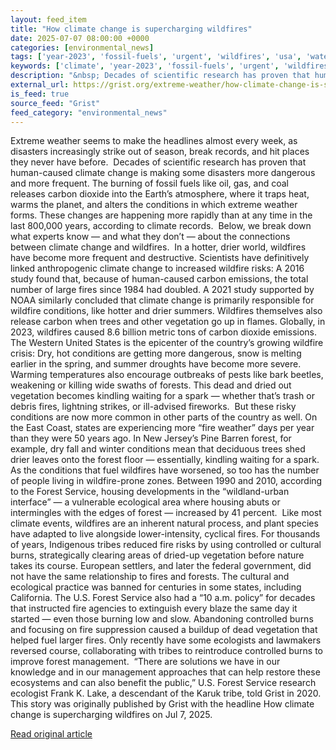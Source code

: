 ```yaml
---
layout: feed_item
title: "How climate change is supercharging wildfires"
date: 2025-07-07 08:00:00 +0000
categories: [environmental_news]
tags: ['year-2023', 'fossil-fuels', 'urgent', 'wildfires', 'usa', 'water-crisis', 'extreme-weather', 'emissions', 'drought', 'california']
keywords: ['climate', 'year-2023', 'fossil-fuels', 'urgent', 'wildfires', 'usa', 'supercharging', 'change']
description: "&nbsp; Decades of scientific research has proven that human-caused climate change is making some disasters more dangerous and more frequent"
external_url: https://grist.org/extreme-weather/how-climate-change-is-supercharging-wildfires/
is_feed: true
source_feed: "Grist"
feed_category: "environmental_news"
---
```


Extreme weather seems to make the headlines almost every week, as disasters increasingly strike out of season, break records, and hit places they never have before.&nbsp; Decades of scientific research has proven that human-caused climate change is making some disasters more dangerous and more frequent. The burning of fossil fuels like oil, gas, and coal releases carbon dioxide into the Earth’s atmosphere, where it traps heat, warms the planet, and alters the conditions in which extreme weather forms. These changes are happening more rapidly than at any time in the last 800,000 years, according to climate records.&nbsp; Below, we break down what experts know — and what they don’t — about the connections between climate change and wildfires.&nbsp; In a hotter, drier world, wildfires have become more frequent and destructive. Scientists have definitively linked anthropogenic climate change to increased wildfire risks: A 2016 study found that, because of human-caused carbon emissions, the total number of large fires since 1984 had doubled. A 2021 study supported by NOAA similarly concluded that climate change is primarily responsible for wildfire conditions, like hotter and drier summers. Wildfires themselves also release carbon when trees and other vegetation go up in flames. Globally, in 2023, wildfires caused 8.6 billion metric tons of carbon dioxide emissions.&nbsp; The Western United States is the epicenter of the country’s growing wildfire crisis: Dry, hot conditions are getting more dangerous, snow is melting earlier in the spring, and summer droughts have become more severe. Warming temperatures also encourage outbreaks of pests like bark beetles, weakening or killing wide swaths of forests. This dead and dried out vegetation becomes kindling waiting for a spark — whether that’s trash or debris fires, lightning strikes, or ill-advised fireworks.&nbsp; But these risky conditions are now more common in other parts of the country as well. On the East Coast, states are experiencing more “fire weather” days per year than they were 50 years ago. In New Jersey’s Pine Barren forest, for example, dry fall and winter conditions mean that deciduous trees shed drier leaves onto the forest floor — essentially, kindling waiting for a spark.&nbsp; As the conditions that fuel wildfires have worsened, so too has the number of people living in wildfire-prone zones. Between 1990 and 2010, according to the Forest Service, housing developments in the “wildland-urban interface” — a vulnerable ecological area where housing abuts or intermingles with the edges of forest — increased by 41 percent.&nbsp; Like most climate events, wildfires are an inherent natural process, and plant species have adapted to live alongside lower-intensity, cyclical fires. For thousands of years, Indigenous tribes reduced fire risks by using controlled or cultural burns, strategically clearing areas of dried-up vegetation before nature takes its course. European settlers, and later the federal government, did not have the same relationship to fires and forests. The cultural and ecological practice was banned for centuries in some states, including California. The U.S. Forest Service also had a “10 a.m. policy” for decades that instructed fire agencies to extinguish every blaze the same day it started — even those burning low and slow. Abandoning controlled burns and focusing on fire suppression caused a buildup of dead vegetation that helped fuel larger fires. Only recently have some ecologists and lawmakers reversed course, collaborating with tribes to reintroduce controlled burns to improve forest management.&nbsp; “There are solutions we have in our knowledge and in our management approaches that can help restore these ecosystems and can also benefit the public,” U.S. Forest Service research ecologist Frank K. Lake, a descendant of the Karuk tribe, told Grist in 2020.&nbsp; This story was originally published by Grist with the headline How climate change is supercharging wildfires on Jul 7, 2025.

[Read original article](https://grist.org/extreme-weather/how-climate-change-is-supercharging-wildfires/)
